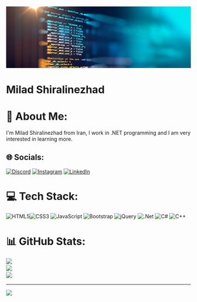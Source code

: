 ![C# Developer](https://github.com/msh-org/msh-org/blob/main/header.jpg)

# Milad Shiralinezhad
# 💫 About Me:
I'm Milad Shiralinezhad from Iran, I work in .NET programming and I am very interested in learning more.


## 🌐 Socials:
[![Discord](https://img.shields.io/badge/Discord-%237289DA.svg?logo=discord&logoColor=white)](msh6379) [![Instagram](https://img.shields.io/badge/Instagram-%23E4405F.svg?logo=Instagram&logoColor=white)](msh_org) [![LinkedIn](https://img.shields.io/badge/LinkedIn-%230077B5.svg?logo=linkedin&logoColor=white)](miladshiralinezhad) 

# 💻 Tech Stack:
![HTML5](https://img.shields.io/badge/html5-%23E34F26.svg?style=for-the-badge&logo=html5&logoColor=white)![CSS3](https://img.shields.io/badge/css3-%231572B6.svg?style=for-the-badge&logo=css3&logoColor=white) ![JavaScript](https://img.shields.io/badge/javascript-%23323330.svg?style=for-the-badge&logo=javascript&logoColor=%23F7DF1E) ![Bootstrap](https://img.shields.io/badge/bootstrap-%238511FA.svg?style=for-the-badge&logo=bootstrap&logoColor=white) ![jQuery](https://img.shields.io/badge/jquery-%230769AD.svg?style=for-the-badge&logo=jquery&logoColor=white) ![.Net](https://img.shields.io/badge/.NET-5C2D91?style=for-the-badge&logo=.net&logoColor=white) ![C#](https://img.shields.io/badge/c%23-%23239120.svg?style=for-the-badge&logo=csharp&logoColor=white) ![C++](https://img.shields.io/badge/c++-%2300599C.svg?style=for-the-badge&logo=c%2B%2B&logoColor=white) 
# 📊 GitHub Stats:
![](https://github-readme-stats.vercel.app/api?username=msh-org&theme=great-gatsby&hide_border=false&include_all_commits=true&count_private=true)<br/>
![](https://github-readme-streak-stats.herokuapp.com/?user=msh-org&theme=great-gatsby&hide_border=false)<br/>
![](https://github-readme-stats.vercel.app/api/top-langs/?username=msh-org&theme=great-gatsby&hide_border=false&include_all_commits=true&count_private=true&layout=compact)

---
[![](https://visitcount.itsvg.in/api?id=msh-org&icon=0&color=0)](https://visitcount.itsvg.in)



